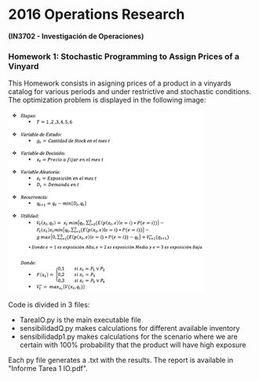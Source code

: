 # 2016 Operations Research #
**(IN3702 - Investigación de Operaciones)**


### Homework 1: Stochastic Programming to Assign Prices of a Vinyard ###

This Homework consists in asigning prices of a product in a vinyards catalog for various periods and under restrictive and stochastic conditions. The optimization problem is displayed in the following image:

<img src="https://github.com/chris-guerra/University-Software-Projects/blob/main/2016%20Operations%20Research/1%20Stochastic%20programming/Img/problema.png" width="400" />

Code is divided in 3 files:
* TareaIO.py is the main executable file
* sensibilidadQ.py makes calculations for different available inventory
* sensibilidadp1.py makes calculations for the scenario where we are certain with 100% probability that the product will have high exposure

Each py file generates a .txt with the results. The report is available in "Informe Tarea 1 IO.pdf".
